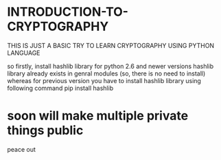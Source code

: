 # INTRODUCTION-TO-CRYPTOGRAPHY
THIS IS JUST A BASIC TRY TO LEARN CRYPTOGRAPHY USING PYTHON LANGUAGE

so firstly, install hashlib library
for python 2.6 and newer versions  hashlib library already exists in genral modules (so, there is no need to install)
whereas for previous version you have to install hashlib library using following command
pip install hashlib
# soon will make multiple private things public
peace out
